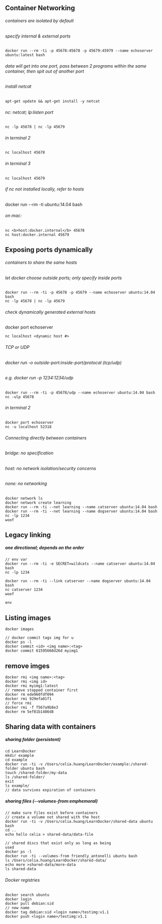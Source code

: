 ## Container Networking
###### containers are isolated by default
###### specify internal & external ports
```
docker run --rm -ti -p 45678:45678 -p 45679:45979 --name echoserver ubuntu:latest bash
```
###### data will get into one port, pass between 2 programs within the same container, then spit out of another port
###### install netcat
```
apt-get update && apt-get install -y netcat
```
###### nc: netcat; lp:listen port
```
nc -lp 45678 | nc -lp 45679
```
###### in terminal 2
```
nc localhost 45678
```
###### in terminal 3
```
nc localhost 45679
```
###### if nc not installed locally, refer to hosts
docker run --rm -ti ubuntu:14.04 bash
###### on mac:
```
nc <b>host:docker.internal</b> 45678
nc host:docker.internal 45679
```

## Exposing ports dynamically
###### containers to share the same hosts
###### let docker choose outside ports; only specify inside ports
```
docker run --rm -ti -p 45678 -p 45679 --name echoserver ubuntu:14.04 bash
nc -lp 45678 | nc -lp 45679
```
###### check dynamically generated external hosts
docker port echoserver
```
nc localhost <dynamic host #>
```

###### TCP or UDP
###### docker run -o outside-port:inside-port/protocal (tcp/udp)
###### e.g. docker run -p 1234:1234/udp
```
docker run --rm -ti -p 45678/udp --name echoserver ubuntu:14.04 bash
nc -ulp 45678
```
###### in terminal 2
```
docker port echoserver
nc -u localhost 52318
```

###### Connecting directly between containers
###### bridge: no specification
###### host: no network isolation/security concerns
###### none: no networking
```
docker network ls
docker network create learning
docker run --rm -ti --net learning --name catserver ubuntu:14.04 bash
docker run --rm -ti --net learning --name dogserver ubuntu:14.04 bash
nc -lp 1234
woof
```

## Legacy linking
##### one directional; depends on the order
```
// env var
docker run --rm -ti -e SECRET=wildcats --name catserver ubuntu:14.04 bash
nc -lp 1234

docker run --rm -ti --link catserver --name dogserver ubuntu:14.04 bash
nc catserver 1234
woof

env
```

## Listing images
```
docker images

// docker commit tags img for u
docker ps -l
docker commit <id> <img name>:<tag>
docker commit 61595668d26d myimg1
```
## remove imges
```
docker rmi <img name>:<tag>
docker rmi <img id>
docker rmi myimg1:latest
// remove stopped container first
docker rm ede960fdf094
docker rmi 929efa01f1
// force rmi
docker rmi -f f567a9b8e3
docker rm 5ef81b1486d8
```

## Sharing data with containers
##### sharing folder (persistent)
```
cd LearnDocker
mkdir example
cd example
docker run -ti -v /Users/celia.huang/LearnDocker/example:/shared-folder ubuntu bash
touch /shared-folder/my-data
ls /shared-folder/
exit
ls example/
// data survives expiration of containers
```
##### sharing files (--volumes-from:emphemoral)
```
// make sure files exist before containers
// create a volume not shared with the host
docker run -ti -v /Users/celia.huang/LearnDocker/shared-data ubuntu bash
cd ..
echo hello celia > shared-data/data-file

// shared discs that exist only as long as being
used
docker ps -l
docker run -ti --volumes-from friendly_antonelli ubuntu bash
ls /Users/celia.huang/LearnDocker/shared-data/
echo more >shared-data/more-data
ls shared-data
```

###### Docker registries
```
docker search ubuntu
docker login
docker pull debian:sid
// new name
docker tag debian:sid <login name>/testimg:v1.1
docker push <login name>/testimg:v1.1
```











